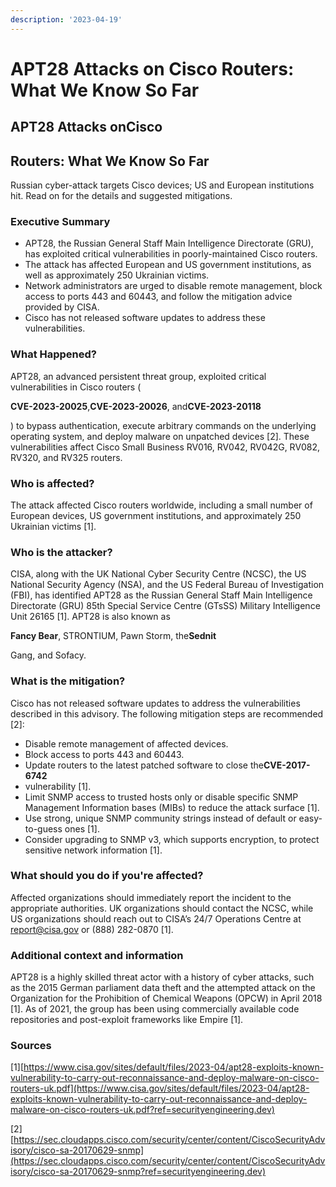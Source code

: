 ```yaml
---
description: '2023-04-19'
---
```


# APT28 Attacks on Cisco Routers: What We Know So Far

## APT28 Attacks on**Cisco**

## Routers: What We Know So Far

Russian cyber-attack targets Cisco devices; US and European institutions hit. Read on for the details and suggested mitigations.

### Executive Summary <a href="#executive-summary" id="executive-summary"></a>

* APT28, the Russian General Staff Main Intelligence Directorate (GRU), has exploited critical vulnerabilities in poorly-maintained Cisco routers.
* The attack has affected European and US government institutions, as well as approximately 250 Ukrainian victims.
* Network administrators are urged to disable remote management, block access to ports 443 and 60443, and follow the mitigation advice provided by CISA.
* Cisco has not released software updates to address these vulnerabilities.

### What Happened? <a href="#what-happened" id="what-happened"></a>

APT28, an advanced persistent threat group, exploited critical vulnerabilities in Cisco routers (

**CVE-2023-20025**,**CVE-2023-20026**, and**CVE-2023-20118**

) to bypass authentication, execute arbitrary commands on the underlying operating system, and deploy malware on unpatched devices \[2]. These vulnerabilities affect Cisco Small Business RV016, RV042, RV042G, RV082, RV320, and RV325 routers.

### Who is affected? <a href="#who-is-affected" id="who-is-affected"></a>

The attack affected Cisco routers worldwide, including a small number of European devices, US government institutions, and approximately 250 Ukrainian victims \[1].

### Who is the attacker? <a href="#who-is-the-attacker" id="who-is-the-attacker"></a>

CISA, along with the UK National Cyber Security Centre (NCSC), the US National Security Agency (NSA), and the US Federal Bureau of Investigation (FBI), has identified APT28 as the Russian General Staff Main Intelligence Directorate (GRU) 85th Special Service Centre (GTsSS) Military Intelligence Unit 26165 \[1]. APT28 is also known as

**Fancy Bear**, STRONTIUM, Pawn Storm, the**Sednit**

Gang, and Sofacy.

### What is the mitigation? <a href="#what-is-the-mitigation" id="what-is-the-mitigation"></a>

Cisco has not released software updates to address the vulnerabilities described in this advisory. The following mitigation steps are recommended \[2]:

* Disable remote management of affected devices.
* Block access to ports 443 and 60443.
* Update routers to the latest patched software to close the**CVE-2017-6742**
* vulnerability \[1].
* Limit SNMP access to trusted hosts only or disable specific SNMP Management Information bases (MIBs) to reduce the attack surface \[1].
* Use strong, unique SNMP community strings instead of default or easy-to-guess ones \[1].
* Consider upgrading to SNMP v3, which supports encryption, to protect sensitive network information \[1].

### What should you do if you're affected? <a href="#what-should-you-do-if-youre-affected" id="what-should-you-do-if-youre-affected"></a>

Affected organizations should immediately report the incident to the appropriate authorities. UK organizations should contact the NCSC, while US organizations should reach out to CISA’s 24/7 Operations Centre at report@cisa.gov or (888) 282-0870 \[1].

### Additional context and information <a href="#additional-context-and-information" id="additional-context-and-information"></a>

APT28 is a highly skilled threat actor with a history of cyber attacks, such as the 2015 German parliament data theft and the attempted attack on the Organization for the Prohibition of Chemical Weapons (OPCW) in April 2018 \[1]. As of 2021, the group has been using commercially available code repositories and post-exploit frameworks like Empire \[1].

### Sources <a href="#sources" id="sources"></a>

\[1][https://www.cisa.gov/sites/default/files/2023-04/apt28-exploits-known-vulnerability-to-carry-out-reconnaissance-and-deploy-malware-on-cisco-routers-uk.pdf](https://www.cisa.gov/sites/default/files/2023-04/apt28-exploits-known-vulnerability-to-carry-out-reconnaissance-and-deploy-malware-on-cisco-routers-uk.pdf?ref=securityengineering.dev)

\[2][https://sec.cloudapps.cisco.com/security/center/content/CiscoSecurityAdvisory/cisco-sa-20170629-snmp](https://sec.cloudapps.cisco.com/security/center/content/CiscoSecurityAdvisory/cisco-sa-20170629-snmp?ref=securityengineering.dev)
